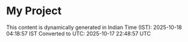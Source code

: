 # My Project

This content is dynamically generated in Indian Time (IST): 2025-10-18 04:18:57 IST
Converted to UTC: 2025-10-17 22:48:57 UTC
